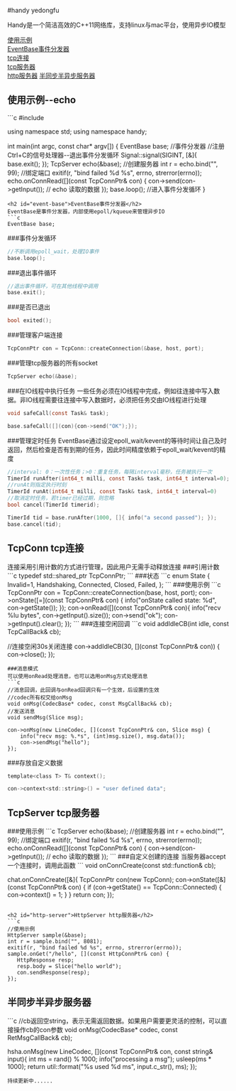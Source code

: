 #handy
yedongfu

Handy是一个简洁高效的C++11网络库，支持linux与mac平台，使用异步IO模型

[使用示例](#sample)  
[EventBase事件分发器](#event-base)  
[tcp连接](#tcp-conn)  
[tcp服务器](#tcp-server)  
[http服务器](#http-server)
[半同步半异步服务器](#hsha)
<h2 id="sample">使用示例--echo</h2>
```c
#include <handy/handy.h>

using namespace std;
using namespace handy;


int main(int argc, const char* argv[]) {
    EventBase base; //事件分发器
    //注册Ctrl+C的信号处理器--退出事件分发循环
    Signal::signal(SIGINT, [&]{ base.exit(); }); 
    TcpServer echo(&base); //创建服务器
    int r = echo.bind("", 99); //绑定端口
    exitif(r, "bind failed %d %s", errno, strerror(errno));
    echo.onConnRead([](const TcpConnPtr& con) {
        con->send(con->getInput()); // echo 读取的数据
    });
    base.loop(); //进入事件分发循环
}
```
<h2 id="event-base">EventBase事件分发器</h2>
EventBase是事件分发器，内部使用epoll/kqueue来管理异步IO
```c
EventBase base;
```
###事件分发循环
```c
//不断调用epoll_wait，处理IO事件
base.loop();
```
###退出事件循环
```c
//退出事件循环，可在其他线程中调用
base.exit();
```
###是否已退出
```c
bool exited();
```
###管理客户端连接
```c
TcpConnPtr con = TcpConn::createConnection(&base, host, port);
```
###管理tcp服务器的所有socket
```c
TcpServer echo(&base);
```
###在IO线程中执行任务
一些任务必须在IO线程中完成，例如往连接中写入数据。非IO线程需要往连接中写入数据时，必须把任务交由IO线程进行处理
```c
void safeCall(const Task& task);

base.safeCall([](con){con->send("OK");});
```
###管理定时任务
EventBase通过设定epoll_wait/kevent的等待时间让自己及时返回，然后检查是否有到期的任务，因此时间精度依赖于epoll_wait/kevent的精度
```c
//interval: 0：一次性任务；>0：重复任务，每隔interval毫秒，任务被执行一次
TimerId runAfter(int64_t milli, const Task& task, int64_t interval=0);
//runAt则指定执行时刻
TimerId runAt(int64_t milli, const Task& task, int64_t interval=0)
//取消定时任务，若timer已经过期，则忽略
bool cancel(TimerId timerid);

TimerId tid = base.runAfter(1000, []{ info("a second passed"); });
base.cancel(tid);
```

<h2 id="tcp-conn">TcpConn tcp连接</h2>
连接采用引用计数的方式进行管理，因此用户无需手动释放连接
###引用计数
```c
typedef std::shared_ptr<TcpConn> TcpConnPtr;
```
###状态
```c
enum State { Invalid=1, Handshaking, Connected, Closed, Failed, };
```
###使用示例
```c
TcpConnPtr con = TcpConn::createConnection(base, host, port);
con->onState([=](const TcpConnPtr& con) {
    info("onState called state: %d", con->getState());
});
con->onRead([](const TcpConnPtr& con){
    info("recv %lu bytes", con->getInput().size());
    con->send("ok");
    con->getInput().clear();
});
```
###连接空闲回调
```c
void addIdleCB(int idle, const TcpCallBack& cb);

//连接空闲30s关闭连接
con->addIdleCB(30, [](const TcpConnPtr& con)) { con->close(); });
```
###消息模式
可以使用onRead处理消息，也可以选用onMsg方式处理消息
```c
//消息回调，此回调与onRead回调只有一个生效，后设置的生效
//codec所有权交给onMsg
void onMsg(CodecBase* codec, const MsgCallBack& cb);
//发送消息
void sendMsg(Slice msg);

con->onMsg(new LineCodec, [](const TcpConnPtr& con, Slice msg) {
    info("recv msg: %.*s", (int)msg.size(), msg.data());
    con->sendMsg("hello");
});
```
###存放自定义数据
```c
template<class T> T& context();

con->context<std::string>() = "user defined data";
```

<h2 id="tcp-server">TcpServer tcp服务器</h2>
###使用示例
```c
TcpServer echo(&base); //创建服务器
int r = echo.bind("", 99); //绑定端口
exitif(r, "bind failed %d %s", errno, strerror(errno));
echo.onConnRead([](const TcpConnPtr& con) {
    con->send(con->getInput()); // echo 读取的数据
});
```
###自定义创建的连接
当服务器accept一个连接时，调用此函数
```
void onConnCreate(const std::function<TcpConnPtr()>& cb);

chat.onConnCreate([&]{
    TcpConnPtr con(new TcpConn);
    con->onState([&](const TcpConnPtr& con) {
        if (con->getState() == TcpConn::Connected) {
            con->context<int>() = 1;
        }
    }
    return con;
});
```

<h2 id="http-server">HttpServer http服务器</h2>
```c
//使用示例
HttpServer sample(&base);
int r = sample.bind("", 8081);
exitif(r, "bind failed %d %s", errno, strerror(errno));
sample.onGet("/hello", [](const HttpConnPtr& con) {
   HttpResponse resp;
   resp.body = Slice("hello world");
   con.sendResponse(resp);
});
```
<h2 id="hsha">半同步半异步服务器</h2>
```c
//cb返回空string，表示无需返回数据。如果用户需要更灵活的控制，可以直接操作cb的con参数
void onMsg(CodecBase* codec, const RetMsgCallBack& cb);

hsha.onMsg(new LineCodec, [](const TcpConnPtr& con, const string& input){
    int ms = rand() % 1000;
    info("processing a msg");
    usleep(ms * 1000);
    return util::format("%s used %d ms", input.c_str(), ms);
});
```
持续更新中......